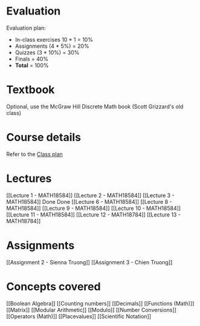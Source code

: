 # Evaluation
Evaluation plan:
- In-class exercises 10 * 1 = 10%
- Assignments (4 * 5%) = 20%
- Quizzes (3 * 10%) = 30%
- Finals = 40%
- **Total** = 100%
# Textbook
Optional, use the McGraw Hill Discrete Math book (Scott Grizzard's old class)
# Course details
Refer to the <a href="https://slate.sheridancollege.ca/d2l/le/content/1136444/viewContent/14766729/View">Class plan</a>
# Lectures
[[Lecture 1 - MATH18584]]
[[Lecture 2 - MATH18584]]
[[Lecture 3 - MATH18584]]
Done
Done
[[Lecture 6 - MATH18584]]
[[Lecture 8 - MATH18584]]
[[Lecture 9 - MATH18584]]
[[Lecture 10 - MATH18584]]
[[Lecture 11 - MATH18584]]
[[Lecture 12 - MATH18784]]
[[Lecture 13 - MATH18784]]
# Assignments
[[Assignment 2 - Sienna Truong]]
[[Assignment 3 - Chien Truong]]

# Concepts covered
[[Boolean Algebra]]
[[Counting numbers]]
[[Decimals]]
[[Functions (Math)]]
[[Matrix]]
[[Modular Arithmetic]]
[[Modulo]]
[[Number Conversions]]
[[Operators (Math)]]
[[Placevalues]]
[[Scientific Notation]]
